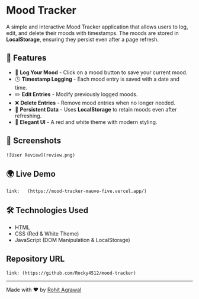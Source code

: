 # Mood Tracker

A simple and interactive Mood Tracker application that allows users to log, edit, and delete their moods with timestamps. The moods are stored in **LocalStorage**, ensuring they persist even after a page refresh.

## 🚀 Features

- 📌 **Log Your Mood** - Click on a mood button to save your current mood.
- 🕒 **Timestamp Logging** - Each mood entry is saved with a date and time.
- ✏️ **Edit Entries** - Modify previously logged moods.
- ❌ **Delete Entries** - Remove mood entries when no longer needed.
- 💾 **Persistent Data** - Uses **LocalStorage** to retain moods even after refreshing.
- 🎨 **Elegant UI** - A red and white theme with modern styling.

## 📸 Screenshots
    ![User Review](review.png)

## 🌍 Live Demo
    link:   (https://mood-tracker-mauve-five.vercel.app/)


## 🛠️ Technologies Used

- HTML
- CSS (Red & White Theme)
- JavaScript (DOM Manipulation & LocalStorage)

## Repository URL
    link: (https://github.com/Rocky4512/mood-tracker)


---
Made with ❤️ by [Rohit Agrawal](https://github.com/Rocky4512)

